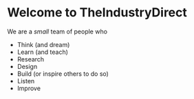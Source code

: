 # Welcome to TheIndustryDirect

We are a *small* team of people who
* Think (and dream)
* Learn (and teach)
* Research
* Design 
* Build (or inspire others to do so)
* Listen
* Improve